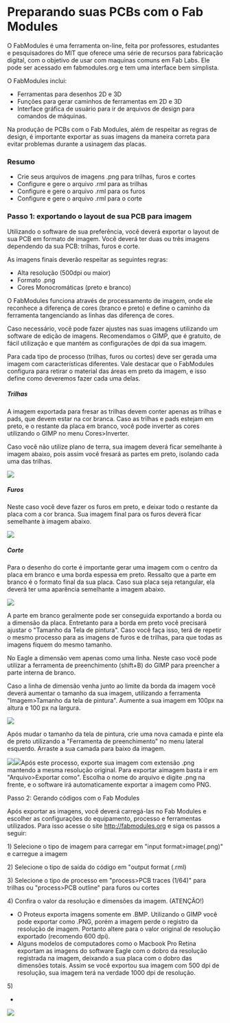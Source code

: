 # Preparando suas PCBs com o Fab Modules

O FabModules é uma ferramenta on-line, feita por professores, estudantes e pesquisadores do MIT que oferece uma série de recursos para fabricação digital, com o objetivo de usar com maquinas comuns em Fab Labs. Ele pode ser acessado em fabmodules.org e tem uma interface bem simplista.

O FabModules inclui:

* Ferramentas para desenhos 2D e 3D
* Funções para gerar caminhos de ferramentas em 2D e 3D
* Interface gráfica de usuário para ir de arquivos de design para comandos de máquinas.

Na produção de PCBs com o Fab Modules, além de respeitar as regras de design, é importante exportar as suas imagens da maneira correta para evitar problemas durante a usinagem das placas.

### Resumo

* Crie seus arquivos de imagens .png para trilhas, furos e cortes
* Configure e gere o arquivo .rml para as trilhas
* Configure e gere o arquivo .rml para os furos
* Configure e gere o arquivo .rml para o corte

### Passo 1: exportando o layout de sua PCB para imagem

Utilizando o software de sua preferência, você deverá exportar o layout de sua PCB em formato de imagem. Você deverá ter duas ou três imagens dependendo da sua PCB: trilhas, furos e corte.

As imagens finais deverão respeitar as seguintes regras:

* Alta resolução \(500dpi ou maior\)
* Formato .png
* Cores Monocromáticas \(preto e branco\)

O FabModules funciona através de processamento de imagem, onde ele reconhece a diferença de cores \(branco e preto\) e define o caminho da ferramenta tangenciando as linhas das diferença de cores.

Caso necessário, você pode fazer ajustes nas suas imagens utilizando um software de edição de imagens. Recomendamos o GIMP, que é gratuito, de fácil utilização e que mantém as configurações de dpi da sua imagem.

Para cada tipo de processo \(trilhas, furos ou cortes\) deve ser gerada uma imagem com características diferentes. Vale destacar que o FabModules configura para retirar o material das áreas em preto da imagem, e isso define como deveremos fazer cada uma delas.

##### Trilhas

A imagem exportada para fresar as trilhas devem conter apenas as trilhas e pads, que devem estar na cor branca. Caso as trilhas e pads estejam em preto, e o restante da placa em branco, você pode inverter as cores utilizando o GIMP no menu Cores&gt;Inverter.

Caso você não utilize plano de terra, sua imagem deverá ficar semelhante à imagem abaixo, pois assim você fresará as partes em preto, isolando cada uma das trilhas.

![](/assets/top_traces.png)

##### Furos

Neste caso você deve fazer os furos em preto, e deixar todo o restante da placa com a cor branca. Sua imagem final para os furos deverá ficar semelhante à imagem abaixo.

![](/assets/top_drills.png)

##### Corte

Para o desenho do corte é importante gerar uma imagem com o centro da placa em branco e uma borda espessa em preto. Ressalto que a parte em branco é o formato final da sua placa. Caso sua placa seja retangular, ela deverá ter uma aparência semelhante a imagem abaixo.

![](/assets/top_cut.png)

A parte em branco geralmente pode ser conseguida exportando a borda ou a dimensão da placa. Entretanto para a borda em preto você precisará ajustar o "Tamanho da Tela de pintura". Caso você faça isso, terá de repetir o mesmo processo para as imagens de furos e de trilhas, para que todas as imagens fiquem do mesmo tamanho.

No Eagle a dimensão vem apenas como uma linha. Neste caso você pode utilizar a ferramenta de preenchimento \(shift+B\) do GIMP para preencher a parte interna de branco.

Caso a linha de dimensão venha junto ao limite da borda da imagem você deverá aumentar o tamanho da sua imagem, utilizando a ferramenta "Imagem&gt;Tamanho da tela de pintura". Aumente a sua imagem em 100px na altura e 100 px na largura.

![](/assets/pcb1.png)

Após mudar o tamanho da tela de pintura, crie uma nova camada e pinte ela de preto utilizando a "Ferramenta de preenchimento" no menu lateral esquerdo. Arraste a sua camada para baixo da imagem.

![](/assets/pcb2.png)![](/assets/pcb3.png)Após este processo, exporte sua imagem com extensão .png mantendo a mesma resolução original. Para exportar aimagem basta ir em "Arquivo&gt;Exportar como". Escolha o nome do arquivo e digite .png na frente, e o software irá automaticamente exportar a imagem como PNG.



Passo 2: Gerando códigos com o Fab Modules

Após exportar as imagens, você deverá carregá-las no Fab Modules e escolher as configurações do equipamento, processo e ferramentas utilizados. Para isso acesse o site http://fabmodules.org e siga os passos a seguir:

1\) Selecione o tipo de imagem para carregar em "input format&gt;image\(.png\)" e carregue a imagem

2\) Selecione o tipo de saída do código em "output format \(.rml\)

3\) Selecione o tipo de processo em "process&gt;PCB traces \(1/64\)" para trilhas ou "process&gt;PCB outline" para furos ou cortes







4\) Confira o valor da resolução e dimensões da imagem. \(ATENÇÃO!\)





* O Proteus exporta imagens somente em .BMP. Utilizando o GIMP você pode exportar como .PNG, porém a imagem perde o registro da resolução de imagem. Portanto altere para o valor original de resolução exportado \(recomendo 600 dpi\).
* Alguns modelos de computadores como o Macbook Pro Retina exportam as imagens do software Eagle com o dobro da resolução registrada na imagem, deixando a sua placa com o dobro das dimensões totais. Assim se você exportou sua imagem com 500 dpi de resolução, sua imagem terá na verdade 1000 dpi de resolução. 







































5\)

* 




















![](/assets/pcb5.png)








